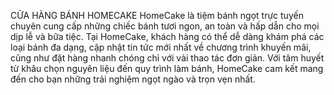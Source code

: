 CỬA HÀNG BÁNH HOMECAKE
HomeCake là tiệm bánh ngọt trực tuyến chuyên cung cấp những chiếc bánh tươi ngon, an toàn và hấp dẫn cho mọi dịp lễ và bữa tiệc. Tại HomeCake, khách hàng có thể dễ dàng khám phá các loại bánh đa dạng, cập nhật tin tức mới nhất về chương trình khuyến mãi, cũng như đặt hàng nhanh chóng chỉ với vài thao tác đơn giản. Với tâm huyết từ khâu chọn nguyên liệu đến quy trình làm bánh, HomeCake cam kết mang đến cho bạn những trải nghiệm ngọt ngào và trọn vẹn nhất.

